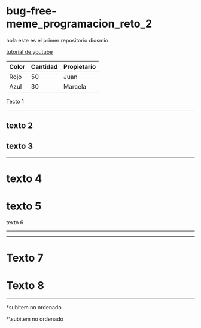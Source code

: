 # bug-free-meme_programacion_reto_2
hola
este es el primer repositorio
diosmio


[tutorial de youtube](https://www.youtube.com/watch?v=aZlAkGvvEqg)


|Color|Cantidad|Propietario|
|---  |--      |-----------|
|Rojo| 50 | Juan |
|Azul |30      |Marcela    |




Tecto 1
***

texto 2
---

texto 3
---
---


texto 4
=

texto 5
======================

texto 6
***
***


Texto 7
===

Texto 8
===
---


*subitem no ordenado

*\subitem no ordenado
